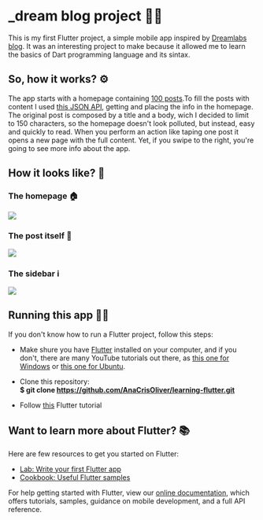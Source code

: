 # _dream blog project 👩‍💻

This is my first Flutter project, a simple mobile app inspired by [Dreamlabs blog](https://dreamlabs.com.br/blog/). It was an interesting project to make because it allowed me to learn the basics of Dart programming language and its sintax.

## So, how it works? ⚙️
The app starts with a homepage containing [100 posts](https://jsonplaceholder.typicode.com/posts).To fill the posts with content I used [this JSON API](https://jsonplaceholder.typicode.com/guide/), getting and placing the info in the homepage. The original post is composed by a title and a body, wich I decided to limit to 150 characters, so the homepage doesn't look polluted, but instead, easy and quickly to read. When you perform an action like taping one post it opens a new page with the full content. Yet, if you swipe to the right, you're going to see more info about the app.

## How it looks like? 🤳

### The homepage 🏠

![](./assets/prints/homepage.png)

### The post itself 📜
![](./assets/prints/postdetails.png)

### The sidebar ℹ️
![](./assets/prints/sidebar.png)

## Running this app 🏃‍♀️
If you don't know how to run a Flutter project, follow this steps: </br>

 - Make shure you have [Flutter](https://flutter.dev/docs/get-started/install) installed on your computer, and if you don't, there are many YouTube tutorials out there, as [this one for Windows](https://www.youtube.com/watch?v=T9LdScRVhv8) or [this one for Ubuntu](https://www.youtube.com/watch?v=cYB_I6pPHiQ). 

 - Clone this repository: </br>
**$ git clone https://github.com/AnaCrisOliver/learning-flutter.git**

 - Follow [this](https://flutter.dev/docs/get-started/test-drive?tab=androidstudio) Flutter tutorial </br>

## Want to learn more about Flutter? 📚
Here are few resources to get you started on Flutter:

- [Lab: Write your first Flutter app](https://flutter.dev/docs/get-started/codelab)
- [Cookbook: Useful Flutter samples](https://flutter.dev/docs/cookbook)

For help getting started with Flutter, view our
[online documentation](https://flutter.dev/docs), which offers tutorials,
samples, guidance on mobile development, and a full API reference.
